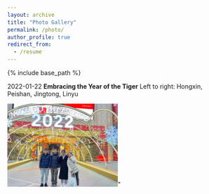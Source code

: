 ```yaml
---
layout: archive
title: "Photo Gallery"
permalink: /photo/
author_profile: true
redirect_from:
  - /resume
---
```


{% include base_path %}

2022-01-22 <b>Embracing the Year of the Tiger</b> Left to right: Hongxin, Peishan, Jingtong, Linyu

<img src='/images/2022-01-22-gathering.jpg' width='50%' height='50%'>"

  

